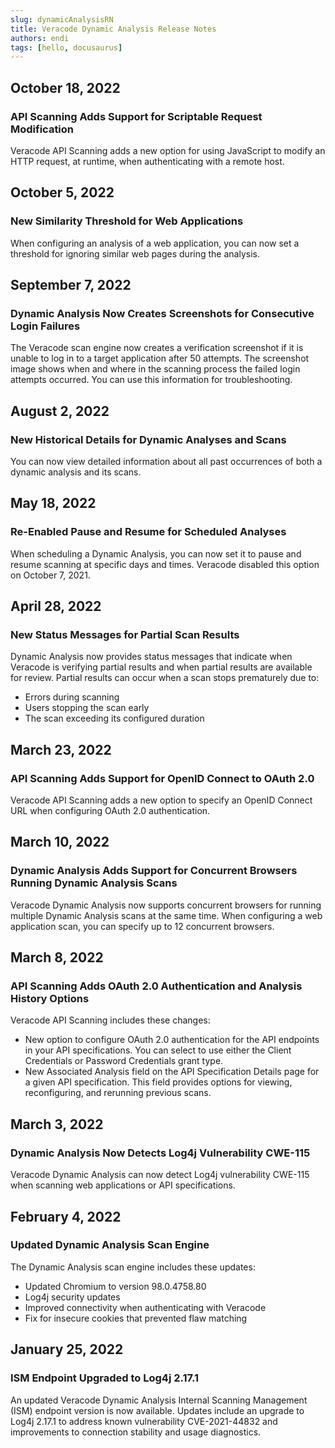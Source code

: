 ```yaml
---
slug: dynamicAnalysisRN
title: Veracode Dynamic Analysis Release Notes
authors: endi
tags: [hello, docusaurus]
---
```


## October 18, 2022

### API Scanning Adds Support for Scriptable Request Modification

Veracode API Scanning adds a new option for using JavaScript to modify an HTTP request, at runtime, when authenticating with a remote host.


## October 5, 2022

### New Similarity Threshold for Web Applications

When configuring an analysis of a web application, you can now set a threshold for ignoring similar web pages during the analysis.


## September 7, 2022

### Dynamic Analysis Now Creates Screenshots for Consecutive Login Failures

The Veracode scan engine now creates a verification screenshot if it is unable to log in to a target application after 50 attempts. The screenshot image shows when and where in the scanning process the failed login attempts occurred. You can use this information for troubleshooting.


## August 2, 2022

### New Historical Details for Dynamic Analyses and Scans

You can now view detailed information about all past occurrences of both a dynamic analysis and its scans.


## May 18, 2022

### Re-Enabled Pause and Resume for Scheduled Analyses

When scheduling a Dynamic Analysis, you can now set it to pause and resume scanning at specific days and times. Veracode disabled this option on October 7, 2021.


## April 28, 2022

### New Status Messages for Partial Scan Results

Dynamic Analysis now provides status messages that indicate when Veracode is verifying partial results and when partial results are available for review. Partial results can occur when a scan stops prematurely due to:

- Errors during scanning
- Users stopping the scan early
- The scan exceeding its configured duration

## March 23, 2022

### API Scanning Adds Support for OpenID Connect to OAuth 2.0

Veracode API Scanning adds a new option to specify an OpenID Connect URL when configuring OAuth 2.0 authentication.


## March 10, 2022

### Dynamic Analysis Adds Support for Concurrent Browsers Running Dynamic Analysis Scans

Veracode Dynamic Analysis now supports concurrent browsers for running multiple Dynamic Analysis scans at the same time. When configuring a web application scan, you can specify up to 12 concurrent browsers.


## March 8, 2022

### API Scanning Adds OAuth 2.0 Authentication and Analysis History Options
Veracode API Scanning includes these changes:

- New option to configure OAuth 2.0 authentication for the API endpoints in your API specifications. You can select to use either the Client Credentials or Password Credentials grant type.
- New Associated Analysis field on the API Specification Details page for a given API specification. This field provides options for viewing, reconfiguring, and rerunning previous scans.

## March 3, 2022

### Dynamic Analysis Now Detects Log4j Vulnerability CWE-115
Veracode Dynamic Analysis can now detect Log4j vulnerability CWE-115 when scanning web applications or API specifications.


## February 4, 2022

### Updated Dynamic Analysis Scan Engine
The Dynamic Analysis scan engine includes these updates:

- Updated Chromium to version 98.0.4758.80
- Log4j security updates
- Improved connectivity when authenticating with Veracode
- Fix for insecure cookies that prevented flaw matching

## January 25, 2022

### ISM Endpoint Upgraded to Log4j 2.17.1

An updated Veracode Dynamic Analysis Internal Scanning Management (ISM) endpoint version is now available. Updates include an upgrade to Log4j 2.17.1 to address known vulnerability CVE-2021-44832 and improvements to connection stability and usage diagnostics.